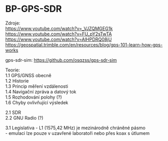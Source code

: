 # BP-GPS-SDR

Zdroje:  
https://www.youtube.com/watch?v=_VJZQMGEG1k  
https://www.youtube.com/watch?v=FU_pY2sTwTA  
https://www.youtube.com/watch?v=AlHPDRQ08jU  
https://geospatial.trimble.com/en/resources/blog/gps-101-learn-how-gps-works  

gps-sdr-sim: https://github.com/osqzss/gps-sdr-sim  


Teorie:  
1.1 GPS/GNSS obecně  
1.2 Historie  
1.3 Princip měření vzdálenosti  
1.4 Navigační zpráva a datový tok  
1.5 Rozhodování polohy (?)  
1.6 Chyby ovlivňující výsledek  

2.1 SDR  
2.2 GNU Radio (?)  

3.1 Legislativa - L1 (1575,42 MHz) je mezinárodně chráněné pásmo  
                - emulaci lze pouze v uzavřené laboratoři nebo přes koax s útlumem  


